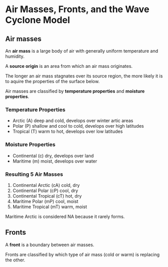 # Air Masses, Fronts, and the Wave Cyclone Model

## Air masses

An **air mass** is a large body of air with generally uniform temperature and humidity.

A **source origin** is an area from which an air mass originates.

The longer an air mass stagnates over its source region, the more likely it is to aquire the properties of the surface below.

Air masses are classified by **temperature properties** and **moisture properties**.

### Temperature Properties
- Arctic (A) deep and cold, develops over winter artic areas
- Polar (P) shallow and cool to cold, develops over high latitudes
- Tropical (T) warm to hot, develops over low latitudes

### Moisture Properties
- Continental (c) dry, develops over land
- Maritime (m) moist, develops over water

### Resulting 5 Air Masses
1. Continental Arctic (cA) cold, dry
2. Continental Polar (cP) cool, dry
3. Continental Tropical (cT) hot, dry
4. Maritime Polar (mP) cool, moist
5. Maritime Tropical (mT) warm, moist

Maritime Arctic is considered NA because it rarely forms.

## Fronts

A **front** is a boundary between air masses.

Fronts are classified by which type of air mass (cold or warm) is replacing the other.

